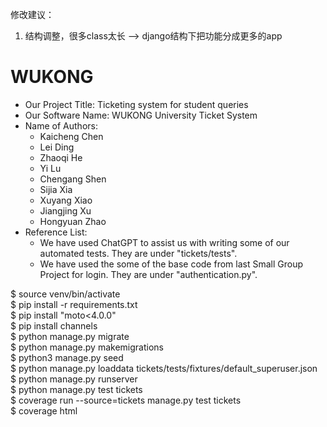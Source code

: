 修改建议：  
1. 结构调整，很多class太长 --> django结构下把功能分成更多的app
   
# WUKONG
- Our Project Title: Ticketing system for student queries
- Our Software Name: WUKONG University Ticket System
- Name of Authors:
  - Kaicheng Chen
  - Lei Ding
  - Zhaoqi He
  - Yi Lu
  - Chengang Shen
  - Sijia Xia
  - Xuyang Xiao
  - Jiangjing Xu
  - Hongyuan Zhao
- Reference List:
  - We have used ChatGPT to assist us with writing some of our automated tests. They are under "tickets/tests".
  - We have used the some of the base code from last Small Group Project for login. They are under "authentication.py".  

$ source venv/bin/activate  
$ pip install -r requirements.txt  
$ pip install "moto<4.0.0"  
$ pip install channels  
$ python manage.py migrate  
$ python manage.py makemigrations  
$ python3 manage.py seed  
$ python manage.py loaddata tickets/tests/fixtures/default_superuser.json  
$ python manage.py runserver  
$ python manage.py test tickets  
$ coverage run --source=tickets manage.py test tickets  
$ coverage html  
